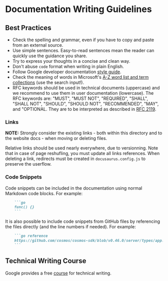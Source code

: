 # Documentation Writing Guidelines

## Best Practices

* Check the spelling and grammar, even if you have to copy and paste from an external source.
* Use simple sentences. Easy-to-read sentences mean the reader can quickly use the guidance you share.
* Try to express your thoughts in a concise and clean way.
* Don't abuse `code` format when writing in plain English.
* Follow Google developer documentation [style guide](https://developers.google.com/style).
* Check the meaning of words in Microsoft's [A-Z word list and term collections](https://docs.microsoft.com/en-us/style-guide/a-z-word-list-term-collections/term-collections/accessibility-terms) (use the search input!).
* RFC keywords should be used in technical documents (uppercase) and we recommend to use them in user documentation (lowercase). The RFC keywords are: "MUST", "MUST NOT", "REQUIRED", "SHALL", "SHALL NOT", "SHOULD", "SHOULD NOT", "RECOMMENDED",  "MAY", and "OPTIONAL. They are to be interpreted as described in [RFC 2119](https://datatracker.ietf.org/doc/html/rfc2119).

### Links

**NOTE:** Strongly consider the existing links - both within this directory and to the website docs - when moving or deleting files.

Relative links should be used nearly everywhere, due to versionning. Note that in case of page reshufling, you must update all links references.
When deleting a link, redirects must be created in `docusaurus.config.js` to preserve the userflow.

### Code Snippets

Code snippets can be included in the documentation using normal Markdown code blocks. For example:

```md
    ```go
    func() {}
    ```
```

It is also possible to include code snippets from GitHub files by referencing the files directly (and the line numbers if needed). For example:

```md
    ```go reference
    https://github.com/cosmos/cosmos-sdk/blob/v0.46.0/server/types/app.go#L57-L59
    ```
```

## Technical Writing Course

Google provides a free [course](https://developers.google.com/tech-writing/overview) for technical writing.
